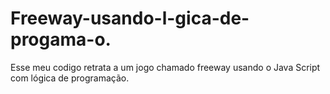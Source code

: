 # Freeway-usando-l-gica-de-progama-o.
Esse meu codigo retrata a um jogo chamado freeway usando o Java Script com lógica de programação. 
